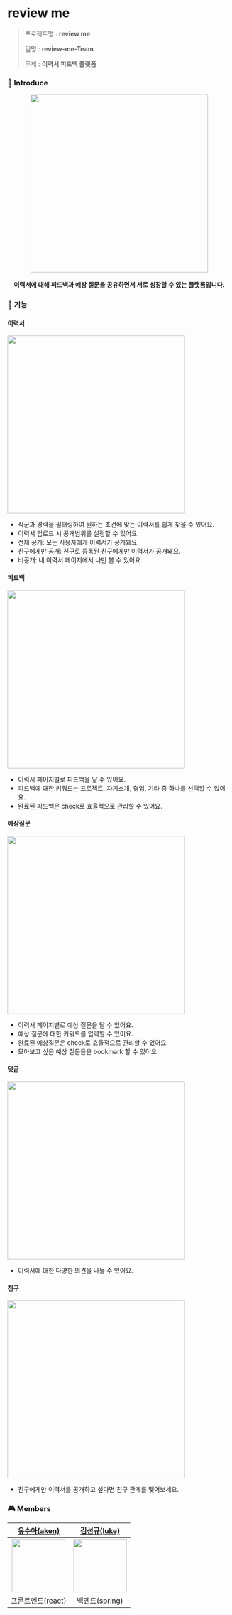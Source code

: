 
# review me

> 프로젝트명 : **review me**
>
> 팀명 : **review-me-Team**
>
> 주제 : **이력서 피드백 플랫폼**

### 🚀 Introduce

<div align="center">
  <img src="https://github.com/review-me-Team/.github/assets/96980857/db147d96-7c77-4ea2-9078-83579244ee3d" width="400px"/>  
</div>
<br />
<div align="center">
  <b>
    이력서에 대해 피드백과 예상 질문을 공유하면서 서로 성장할 수 있는 플랫폼입니다.
  </b>
</div>

### 📔 기능

#### 이력서

<img src="https://github.com/review-me-Team/.github/assets/96980857/02e3356c-5c32-46a3-9087-587abfae74c7" width="400px" />

- 직군과 경력을 필터링하여 원하는 조건에 맞는 이력서를 쉽게 찾을 수 있어요.
- 이력서 업로드 시 공개범위를 설정할 수 있어요.
- 전체 공개: 모든 사용자에게 이력서가 공개돼요.
- 친구에게만 공개: 친구로 등록된 친구에게만 이력서가 공개돼요.
- 비공개: 내 이력서 페이지에서 나만 볼 수 있어요.

#### 피드백

<img src="https://github.com/review-me-Team/.github/assets/96980857/a263c6ba-ae08-4757-ac33-4d1db1c0902d" width="400px" />

- 이력서 페이지별로 피드백을 달 수 있어요.
- 피드백에 대한 키워드는 프로젝트, 자기소개, 협업, 기타 중 하나를 선택할 수 있어요.
- 완료된 피드백은 check로 효율적으로 관리할 수 있어요.

#### 예상질문

<img src="https://github.com/review-me-Team/.github/assets/96980857/e3d6f3ee-376f-43cd-8a2f-a506b397c72f" width="400px" />

- 이력서 페이지별로 예상 질문을 달 수 있어요.
- 예상 질문에 대한 키워드를 입력할 수 있어요.
- 완료된 예상질문은 check로 효율적으로 관리할 수 있어요.
- 모아보고 싶은 예상 질문들을 bookmark 할 수 있어요.

#### 댓글

<img src="https://github.com/review-me-Team/.github/assets/96980857/8a3ac375-5f33-47aa-a884-7ae6cfff16f0" width="400px" />

- 이력서에 대한 다양한 의견을 나눌 수 있어요.

#### 친구

<img src="https://github.com/review-me-Team/.github/assets/96980857/ae1bd179-b573-4f64-838b-56916f2ea868" width="400px" />

- 친구에게만 이력서를 공개하고 싶다면 친구 관계를 맺어보세요.

### 🎮 Members

[유수아(aken)](https://github.com/aken-you)|[김성규(luke)](https://github.com/acceptor-gyu)|
|:-:|:-:|
<img src='https://avatars.githubusercontent.com/u/96980857?v=4' height=120 width=120px></img>|<img src='https://avatars.githubusercontent.com/u/71162390?v=4' height=120  width=120px></img>|
프론트엔드(react) | 백엔드(spring) |
